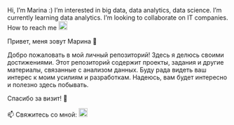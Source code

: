 Hi, I’m Marina :) I’m interested in big data, data analytics, data science. I’m currently learning data analytics. I’m looking to collaborate on IT companies. 
How to reach me <a href="linkedin.com/in/marina-lukashevic-67496064" target="_blank">
  <img src="https://img.icons8.com/?size=2x&id=xuvGCOXi8Wyg&format=png" width="20"/>
</a>


Привет, меня зовут Марина 👋

Добро пожаловать в мой личный репозиторий! Здесь я делюсь своими достижениями. Этот репозиторий содержит проекты, задания и другие материалы, связанные с анализом данных. Буду рада видеть ваш интерес к моим усилиям и разработкам. Надеюсь, вам будет интересно и полезно здесь побывать.

Спасибо за визит! 🚀


📫 Свяжитесь со мной: <a href="https://t.me/m_lukashevic" target="_blank">
  <img src="https://img.icons8.com/?size=2x&id=oWiuH0jFiU0R&format=png" width="20"/>
</a>

